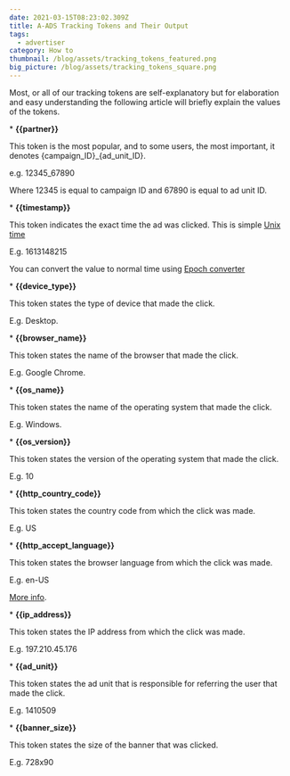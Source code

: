 ```yaml
---
date: 2021-03-15T08:23:02.309Z
title: A-ADS Tracking Tokens and Their Output
tags:
  - advertiser
category: How to
thumbnail: /blog/assets/tracking_tokens_featured.png
big_picture: /blog/assets/tracking_tokens_square.png
---
```

Most, or all of our tracking tokens are self-explanatory but for elaboration and easy understanding the following article will briefly explain the values of the tokens.

\* **{{partner}}**

This token is the most popular, and to some users, the most important, it denotes {campaign\_ID}\_{ad_unit_ID}.

e.g. 12345_67890

Where 12345 is equal to campaign ID and 67890 is equal to ad unit ID.

\* **{{timestamp}}**

This token indicates the exact time the ad was clicked. This is simple [Unix time](https://en.wikipedia.org/wiki/Unix_time)

E.g. 1613148215

You can convert the value to normal time using [Epoch converter](https://www.epochconverter.com/)

\* **{{device_type}}**

This token states the type of device that made the click.

E.g. Desktop.

\* **{{browser_name}}**

This token states the name of the browser that made the click.

E.g. Google Chrome.

\* **{{os_name}}**

This token states the name of the operating system that made the click.

E.g. Windows.

\*  **{{os_version}}**

This token states the version of the operating system that made the click.

E.g. 10

\* **{{http\_country\_code}}**

This token states the country code from which the click was made.

E.g. US

\* **{{http\_accept\_language}}**

This token states the browser language from which the click was made.

E.g. en-US

[More info](https://developer.mozilla.org/en-US/docs/Web/HTTP/Headers/Accept-Language).

\* **{{ip_address}}**

This token states the IP address from which the click was made.

E.g. 197.210.45.176

\* **{{ad_unit}}**

This token states the ad unit that is responsible for referring the user that made the click.

E.g. 1410509

\* **{{banner_size}}**

This token states the size of the banner that was clicked.

E.g. 728x90
